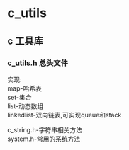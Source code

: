 # c_utils

## c 工具库

### c_utils.h   总头文件
实现: <br>
map-哈希表 <br>
set-集合 <br>
list-动态数组 <br>
linkedlist-双向链表,可实现queue和stack <br>

c_string.h-字符串相关方法 <br>
system.h-常用的系统方法 <br>
